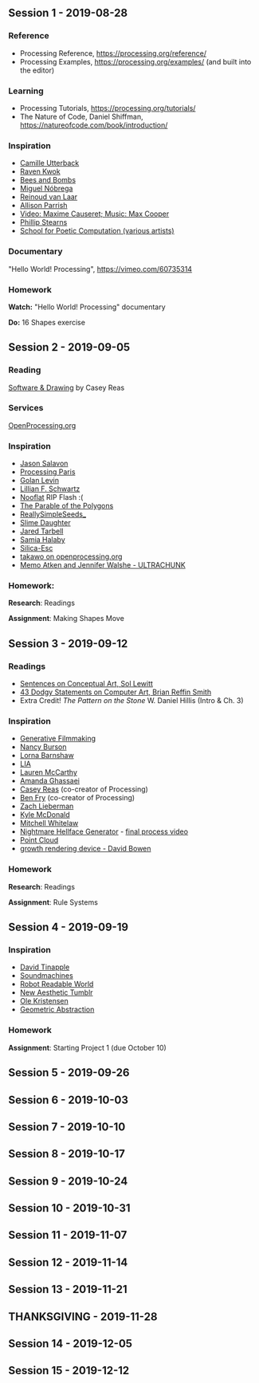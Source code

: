 ## Session 1 - 2019-08-28

### Reference

- Processing Reference, https://processing.org/reference/
- Processing Examples, https://processing.org/examples/ (and built into the editor)

### Learning

- Processing Tutorials, https://processing.org/tutorials/
- The Nature of Code, Daniel Shiffman, https://natureofcode.com/book/introduction/

### Inspiration

- [Camille Utterback](http://camilleutterback.com/vitae/statement/)
- [Raven Kwok](http://ravenkwok.com/about/)
- [Bees and Bombs](http://beesandbombs.com/)
- [Miguel Nóbrega](http://superficie.ink/about)
- [Reinoud van Laar](http://reinoudvanlaar.nl/)
- [Allison Parrish](https://www.decontextualize.com/)
- [Video: Maxime Causeret; Music: Max Cooper](https://vimeo.com/196269431)
- [Phillip Stearns](https://phillipstearns.wordpress.com/about/)
- [School for Poetic Computation (various artists)](https://www.creativeapplications.net/maxmsp/sfpc-spring-2019-student-showcase/)

### Documentary

"Hello World! Processing", https://vimeo.com/60735314

### Homework

**Watch:** "Hello World! Processing" documentary

**Do:** 16 Shapes exercise



## Session 2 - 2019-09-05

### Reading

[Software & Drawing](https://artport.whitney.org/commissions/softwarestructures/text.html) by Casey Reas


### Services

[OpenProcessing.org](https://www.openprocessing.org/home/join)


### Inspiration

- [Jason Salavon](http://salavon.com/)
- [Processing Paris](https://vimeo.com/23753834)
- [Golan Levin](http://www.flong.com/)
- [Lillian F. Schwartz](http://lillian.com/)
- [Nooflat](http://www.nooflat.nu/) RIP Flash :(
- [The Parable of the Polygons](https://ncase.me/polygons/)
- [ReallySimpleSeeds_](https://vimeo.com/939779)
- [Slime Daughter](http://slimedaughter.com/)
- [Jared Tarbell](http://www.complexification.net/gallery/)
- [Samia Halaby](https://www.youtube.com/watch?v=sDfIkXf3uzA)
- [Silica-Esc](https://vimeo.com/10154340)
- [takawo on openprocessing.org](https://www.openprocessing.org/user/6533)
- [Memo Atken and Jennifer Walshe - ULTRACHUNK](https://twitter.com/memotv/status/1062854014797299713)


### Homework:

**Research**: Readings

**Assignment**: Making Shapes Move



## Session 3 - 2019-09-12

### Readings

- [Sentences on Conceptual Art, Sol Lewitt](http://www.altx.com/vizarts/conceptual.html)
- [43 Dodgy Statements on Computer Art, Brian Reffin Smith](http://www.interactivearchitecture.org/43-dodgy-statements-on-computer-art.html)
- Extra Credit! *The Pattern on the Stone* W. Daniel Hillis (Intro & Ch. 3)


### Inspiration

- [Generative Filmmaking](https://www.vice.com/en_us/article/8qmkmb/creative-code-a-look-at-generative-filmmaking)
- [Nancy Burson](http://nancyburson.com/)
- [Lorna Barnshaw](https://www.behance.net/lornabarnshaw)
- [LIA](http://www.liaworks.com/about/)
- [Lauren McCarthy](http://lauren-mccarthy.com/)
- [Amanda Ghassaei](http://www.amandaghassaei.com/about/)
- [Casey Reas](http://reas.com/) (co-creator of Processing)
- [Ben Fry](https://benfry.com/) (co-creator of Processing)
- [Zach Lieberman](http://thesystemis.com/)
- [Kyle McDonald](http://www.kylemcdonald.net/)
- [Mitchell Whitelaw](http://mtchl.net/category/projects/)
- [Nightmare Hellface Generator](https://www.vice.com/en_us/article/8x9nmz/nightmare-hellface-generator-is-cutting-edge-machine-learning) - [final process video](https://www.youtube.com/watch?v=pWNgq4f4jDg)
- [Point Cloud](https://vimeo.com/42896836)
- [growth rendering device - David Bowen](https://vimeo.com/20967793)

### Homework

**Research**: Readings

**Assignment**: Rule Systems



## Session 4 - 2019-09-19


### Inspiration

- [David Tinapple](http://davidtinapple.webflow.io/)
- [Soundmachines](https://vimeo.com/35014340)
- [Robot Readable World](https://vimeo.com/36239715)
- [New Aesthetic Tumblr](https://new-aesthetic.tumblr.com/)
- [Ole Kristensen](https://ole.kristensen.name/works/)
- [Geometric Abstraction](https://blog.artsper.com/en/get-inspired/10-artists-explore-geometric-abstraction/)

### Homework

**Assignment**: Starting Project 1 (due October 10)



## Session 5 - 2019-09-26

## Session 6 - 2019-10-03

## Session 7 - 2019-10-10

## Session 8 - 2019-10-17

## Session 9 - 2019-10-24

## Session 10 - 2019-10-31

## Session 11 - 2019-11-07

## Session 12 - 2019-11-14

## Session 13 - 2019-11-21

## THANKSGIVING - 2019-11-28

## Session 14 - 2019-12-05

## Session 15 - 2019-12-12

